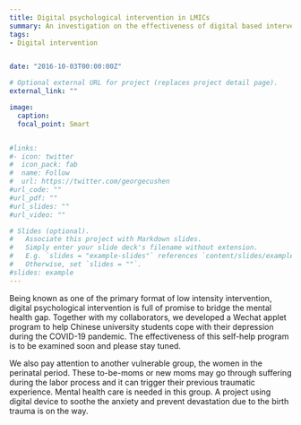 ```yaml
---
title: Digital psychological intervention in LMICs
summary: An investigation on the effectiveness of digital based interventions delivered in LMICs and their working mechanisms.
tags:
- Digital intervention


date: "2016-10-03T00:00:00Z"

# Optional external URL for project (replaces project detail page).
external_link: ""

image:
  caption: 
  focal_point: Smart


#links:
#- icon: twitter
#  icon_pack: fab
#  name: Follow
#  url: https://twitter.com/georgecushen
#url_code: ""
#url_pdf: ""
#url_slides: ""
#url_video: ""

# Slides (optional).
#   Associate this project with Markdown slides.
#   Simply enter your slide deck's filename without extension.
#   E.g. `slides = "example-slides"` references `content/slides/example-slides.md`.
#   Otherwise, set `slides = ""`.
#slides: example
---
```

 Being known as one of the primary format of low intensity intervention, digital psychological intervention is full of promise to bridge the mental health gap. Together with my collaborators, we developed a Wechat applet program to help Chinese university students cope with their depression during the COVID-19 pandemic. The effectiveness of this self-help program is to be examined soon and please stay tuned.
 
 We also pay attention to another vulnerable group, the women in the perinatal period. These to-be-moms or new moms may go through suffering during the labor process and it can trigger their previous traumatic experience. Mental health care is needed in this group. A project using digital device to soothe the anxiety and prevent devastation due to the birth trauma is on the way.
